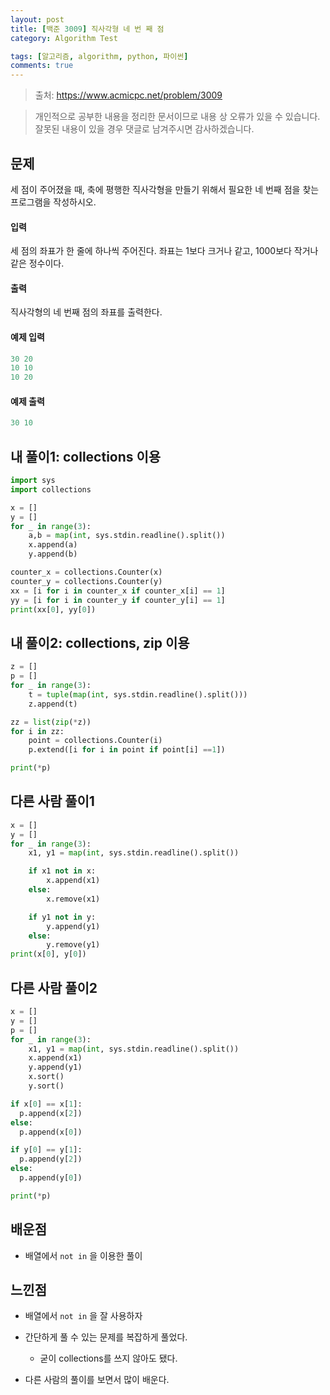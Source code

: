 ```yaml
---
layout: post
title: [백준 3009] 직사각형 네 번 째 점
category: Algorithm Test

tags: [알고리즘, algorithm, python, 파이썬]
comments: true
---
```


> 출처: https://www.acmicpc.net/problem/3009

> 개인적으로 공부한 내용을 정리한 문서이므로 내용 상 오류가 있을 수 있습니다.
> 잘못된 내용이 있을 경우 댓글로 남겨주시면 감사하겠습니다.

## 문제
세 점이 주어졌을 때, 축에 평행한 직사각형을 만들기 위해서 필요한 네 번째 점을 찾는 프로그램을 작성하시오.

#### 입력
세 점의 좌표가 한 줄에 하나씩 주어진다. 좌표는 1보다 크거나 같고, 1000보다 작거나 같은 정수이다.

#### 출력
직사각형의 네 번째 점의 좌표를 출력한다.

#### 예제 입력

```python
30 20
10 10
10 20
```

#### 예제 출력

```python
30 10
```

## 내 풀이1: collections 이용

```python
import sys
import collections

x = []
y = []
for _ in range(3):
    a,b = map(int, sys.stdin.readline().split())
    x.append(a)
    y.append(b)

counter_x = collections.Counter(x)
counter_y = collections.Counter(y)
xx = [i for i in counter_x if counter_x[i] == 1]
yy = [i for i in counter_y if counter_y[i] == 1]
print(xx[0], yy[0])
```

## 내 풀이2: collections, zip 이용
```python
z = []
p = []
for _ in range(3):
    t = tuple(map(int, sys.stdin.readline().split()))
    z.append(t)

zz = list(zip(*z))
for i in zz:
    point = collections.Counter(i)
    p.extend([i for i in point if point[i] ==1])

print(*p)
```


## 다른 사람 풀이1

```python
x = []
y = []
for _ in range(3):
    x1, y1 = map(int, sys.stdin.readline().split())

    if x1 not in x:
        x.append(x1)
    else:
        x.remove(x1)

    if y1 not in y:
        y.append(y1)
    else:
        y.remove(y1)
print(x[0], y[0])
```

## 다른 사람 풀이2

```python
x = []
y = []
p = []
for _ in range(3):
    x1, y1 = map(int, sys.stdin.readline().split())
    x.append(x1)
    y.append(y1)
    x.sort()
    y.sort()

if x[0] == x[1]:
  p.append(x[2])
else:
  p.append(x[0])

if y[0] == y[1]:
  p.append(y[2])
else:
  p.append(y[0])

print(*p)
```

## 배운점
- 배열에서 `not in` 을 이용한 풀이


## 느낀점
- 배열에서 `not in` 을 잘 사용하자

- 간단하게 풀 수 있는 문제를 복잡하게 풀었다.
    - 굳이 collections를 쓰지 않아도 됐다.

- 다른 사람의 풀이를 보면서 많이 배운다.


